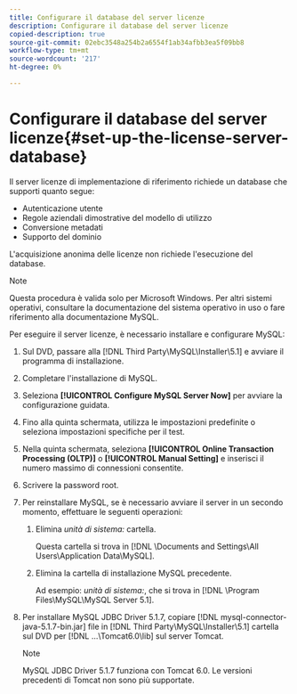 ```yaml
---
title: Configurare il database del server licenze
description: Configurare il database del server licenze
copied-description: true
source-git-commit: 02ebc3548a254b2a6554f1ab34afbb3ea5f09bb8
workflow-type: tm+mt
source-wordcount: '217'
ht-degree: 0%

---
```


# Configurare il database del server licenze{#set-up-the-license-server-database}

Il server licenze di implementazione di riferimento richiede un database che supporti quanto segue:

* Autenticazione utente
* Regole aziendali dimostrative del modello di utilizzo
* Conversione metadati
* Supporto del dominio

L&#39;acquisizione anonima delle licenze non richiede l&#39;esecuzione del database.

>[!NOTE]
>
>Questa procedura è valida solo per Microsoft Windows. Per altri sistemi operativi, consultare la documentazione del sistema operativo in uso o fare riferimento alla documentazione MySQL.

Per eseguire il server licenze, è necessario installare e configurare MySQL:

1. Sul DVD, passare alla [!DNL Third Party\MySQL\Installer\5.1] e avviare il programma di installazione.
1. Completare l&#39;installazione di MySQL.
1. Seleziona **[!UICONTROL Configure MySQL Server Now]** per avviare la configurazione guidata.
1. Fino alla quinta schermata, utilizza le impostazioni predefinite o seleziona impostazioni specifiche per il test.
1. Nella quinta schermata, seleziona **[!UICONTROL Online Transaction Processing (OLTP)]** o **[!UICONTROL Manual Setting]** e inserisci il numero massimo di connessioni consentite.
1. Scrivere la password root.
1. Per reinstallare MySQL, se è necessario avviare il server in un secondo momento, effettuare le seguenti operazioni:
   1. Elimina *unità di sistema:* cartella.

      Questa cartella si trova in [!DNL \Documents and Settings\All Users\Application Data\MySQL].
   1. Elimina la cartella di installazione MySQL precedente.

      Ad esempio: *unità di sistema:*, che si trova in [!DNL \Program Files\MySQL\MySQL Server 5.1].
1. Per installare MySQL JDBC Driver 5.1.7, copiare [!DNL mysql-connector-java-5.1.7-bin.jar] file in [!DNL Third Party\MySQL\Installer\5.1] cartella sul DVD per [!DNL ...\Tomcat6.0\lib] sul server Tomcat.

   >[!NOTE]
   >
   >MySQL JDBC Driver 5.1.7 funziona con Tomcat 6.0. Le versioni precedenti di Tomcat non sono più supportate.

